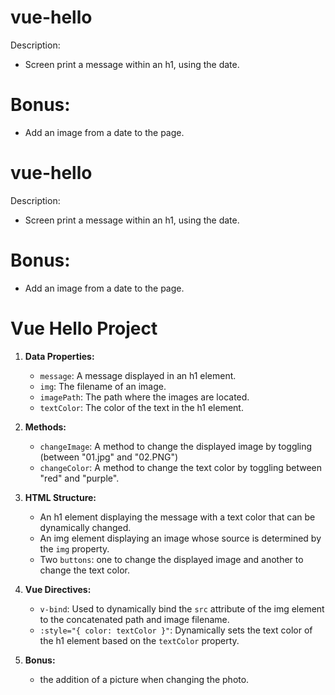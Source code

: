 # vue-hello

Description:

- Screen print a message within an h1, using the date.

# Bonus:

- Add an image from a date to the page.

# vue-hello

Description:

- Screen print a message within an h1, using the date.

# Bonus:

- Add an image from a date to the page.

# Vue Hello Project

1. **Data Properties:**

   - `message`: A message displayed in an h1 element.
   - `img`: The filename of an image.
   - `imagePath`: The path where the images are located.
   - `textColor`: The color of the text in the h1 element.

2. **Methods:**

   - `changeImage`: A method to change the displayed image by toggling (between "01.jpg" and "02.PNG")
   - `changeColor`: A method to change the text color by toggling between "red" and "purple".

3. **HTML Structure:**

   - An h1 element displaying the message with a text color that can be dynamically changed.
   - An img element displaying an image whose source is determined by the `img` property.
   - Two `buttons`: one to change the displayed image and another to change the text color.

4. **Vue Directives:**

   - `v-bind`: Used to dynamically bind the `src` attribute of the img element to the concatenated path and image filename.
   - `:style="{ color: textColor }"`: Dynamically sets the text color of the h1 element based on the `textColor` property.

5. **Bonus:**
   - the addition of a picture when changing the photo.
